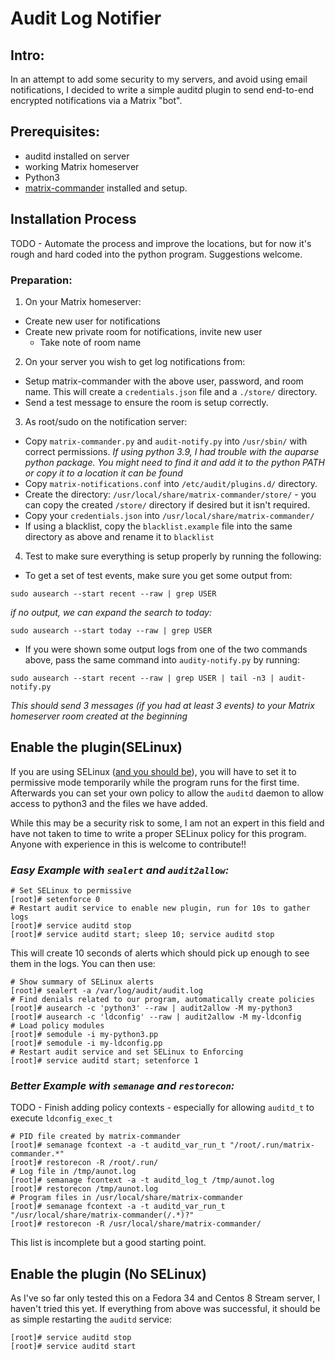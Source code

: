 # Audit Log Notifier

## Intro:
In an attempt to add some security to my servers, and avoid using email notifications, I decided to write a simple auditd plugin to send end-to-end encrypted notifications via a Matrix "bot".

## Prerequisites:
 - auditd installed on server
 - working Matrix homeserver
 - Python3
 - [matrix-commander](https://github.com/8go/matrix-commander) installed and setup.

## Installation Process
TODO - Automate the process and improve the locations, but for now it's rough and hard coded into the python program. Suggestions welcome.

### Preparation:
1. On your Matrix homeserver:
  - Create new user for notifications
  - Create new private room for notifications, invite new user
    - Take note of room name

2. On your server you wish to get log notifications from:
  - Setup matrix-commander with the above user, password, and room name. This will create a `credentials.json` file and a `./store/` directory.
  - Send a test message to ensure the room is setup correctly.

3. As root/sudo on the notification server:
  - Copy `matrix-commander.py` and `audit-notify.py` into `/usr/sbin/` with correct permissions. *If using python 3.9, I had trouble with the auparse python package. You might need to find it and add it to the python PATH or copy it to a location it can be found*
  - Copy `matrix-notifications.conf` into `/etc/audit/plugins.d/` directory.
  - Create the directory: `/usr/local/share/matrix-commander/store/` - you can copy the created `/store/` directory if desired but it isn't required.
  - Copy your `credentials.json` into `/usr/local/share/matrix-commander/`
  - If using a blacklist, copy the `blacklist.example` file into the same directory as above and rename it to `blacklist`

4. Test to make sure everything is setup properly by running the following:
  - To get a set of test events, make sure you get some output from:
  ```
  sudo ausearch --start recent --raw | grep USER
  ```
  *if no output, we can expand the search to today:*
  ```
  sudo ausearch --start today --raw | grep USER
  ```
  - If you were shown some output logs from one of the two commands above, pass the same command into `audity-notify.py` by running:
  ```
  sudo ausearch --start recent --raw | grep USER | tail -n3 | audit-notify.py
  ```
  *This should send 3 messages (if you had at least 3 events) to your Matrix homeserver room created at the beginning*

## Enable the plugin(SELinux)
If you are using SELinux ([and you should be](https://stopdisablingselinux.com/)), you will have to set it to permissive mode temporarily while the program runs for the first time. Afterwards you can set your own policy to allow the `auditd` daemon to allow access to python3 and the files we have added.

While this may be a security risk to some, I am not an expert in this field and have not taken to time to write a proper SELinux policy for this program. Anyone with experience in this is welcome to contribute!!

### *Easy Example with `sealert` and `audit2allow`:*
```
# Set SELinux to permissive
[root]# setenforce 0
# Restart audit service to enable new plugin, run for 10s to gather logs
[root]# service auditd stop
[root]# service auditd start; sleep 10; service auditd stop
```
This will create 10 seconds of alerts which should pick up enough to see them in the logs. You can then use:
```
# Show summary of SELinux alerts
[root]# sealert -a /var/log/audit/audit.log
# Find denials related to our program, automatically create policies
[root]# ausearch -c 'python3' --raw | audit2allow -M my-python3
[root]# ausearch -c 'ldconfig' --raw | audit2allow -M my-ldconfig
# Load policy modules
[root]# semodule -i my-python3.pp
[root]# semodule -i my-ldconfig.pp
# Restart audit service and set SELinux to Enforcing
[root]# service auditd start; setenforce 1
```

### *Better Example with `semanage` and `restorecon`:*
TODO - Finish adding policy contexts - especially for allowing `auditd_t` to execute `ldconfig_exec_t`
```
# PID file created by matrix-commander
[root]# semanage fcontext -a -t auditd_var_run_t "/root/.run/matrix-commander.*"
[root]# restorecon -R /root/.run/
# Log file in /tmp/aunot.log
[root]# semanage fcontext -a -t auditd_log_t /tmp/aunot.log
[root]# restorecon /tmp/aunot.log
# Program files in /usr/local/share/matrix-commander
[root]# semanage fcontext -a -t auditd_var_run_t "/usr/local/share/matrix-commander(/.*)?"
[root]# restorecon -R /usr/local/share/matrix-commander/
```
This list is incomplete but a good starting point.

## Enable the plugin (No SELinux)
As I've so far only tested this on a Fedora 34 and Centos 8 Stream server, I haven't tried this yet. If everything from above was successful, it should be as simple restarting the `auditd` service:
```
[root]# service auditd stop
[root]# service auditd start
```
